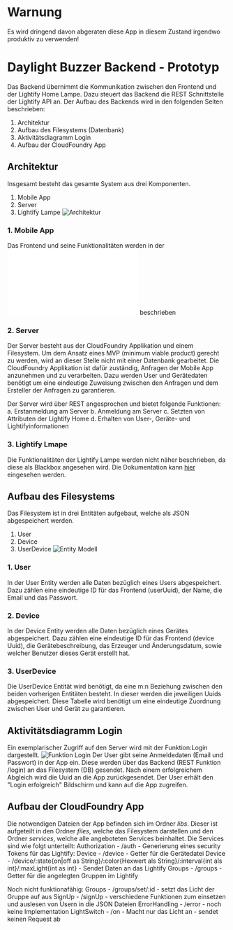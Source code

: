 # Warnung
Es wird dringend davon abgeraten diese App in diesem Zustand irgendwo produktiv zu verwenden!

# Daylight Buzzer Backend - Prototyp
Das Backend übernimmt die Kommunikation zwischen den Frontend und der Lightify Home Lampe.
Dazu steuert das Backend die REST Schnittstelle der Lightify API an.
Der Aufbau des Backends wird in den folgenden Seiten beschrieben:
1. Architektur
2. Aufbau des Filesystems (Datenbank)
3. Aktivitätsdiagramm Login
4. Aufbau der CloudFoundry App

## Architektur
Insgesamt besteht das gesamte System aus drei Komponenten.
1. Mobile App
2. Server
3. Lightify Lampe
![Architektur](images/Architecture.png "Architektur")

### 1. Mobile App
Das Frontend und seine Funktionalitäten werden in der ![Frontend_Readme.md](docs/FRONTEND_README.md "App Description") beschrieben <br>

### 2. Server
Der Server besteht aus der CloudFoundry Applikation und einem Filesystem. Um dem Ansatz eines MVP (minimum viable product) gerecht zu werden, wird an dieser Stelle nicht mit einer Datenbank gearbeitet.
Die CloudFoundry Applikation ist dafür zuständig, Anfragen der Mobile App anzunehmen und zu verarbeiten.
Dazu werden User und Gerätedaten benötigt um eine eindeutige Zuweisung zwischen den Anfragen und dem Ersteller der Anfragen zu garantieren.

Der Server wird über REST angesprochen und bietet folgende Funktionen:
a. Erstanmeldung am Server
b. Anmeldung am Server
c. Setzten von Attributen der Lightify Home
d. Erhalten von User-, Geräte- und Lightifyinformationen

### 3. Lightify Lmape
Die Funktionalitäten der Lightify Lampe werden nicht näher beschrieben, da diese als Blackbox angesehen wird.
Die Dokumentation kann [hier](https://eu.lightify-api.org/) eingesehen werden.

## Aufbau des Filesystems
Das Filesystem ist in drei Entitäten aufgebaut, welche als JSON abgespeichert werden.
1. User
2. Device
3. UserDevice
![Entity Modell](images/Entity_Model.png "Entity Modell")

### 1. User
In der User Entity werden alle Daten bezüglich eines Users abgespeichert.
Dazu zählen eine eindeutige ID für das Frontend (userUuid), der Name, die Email und das Passwort.

### 2. Device
In der Device Entity werden alle Daten bezüglich eines Gerätes abgespeichert.
Dazu zählen eine eindeutige ID für das Frontend (device Uuid), die Gerätebeschreibung, das Erzeuger und Änderungsdatum, sowie welcher Benutzer dieses Gerät erstellt hat.

### 3. UserDevice
Die UserDevice Entität wird benötigt, da eine m:n Beziehung zwischen den beiden vorherigen Entitäten besteht.
In dieser werden die jeweiligen Uuids abgespeichert.
Diese Tabelle wird benötigt um eine eindeutige Zuordnung zwischen User und Gerät zu garantieren.

## Aktivitätsdiagramm Login
Ein exemplarischer Zugriff auf den Server wird mit der Funktion:Login dargestellt.
![Funktion Login](images/Activity_Diagram_Login.png "Funktion Login")
Der User gibt seine Anmeldedaten (Email und Passwort) in der App ein.
Diese werden über das Backend (REST Funktion /login) an das Filesystem (DB) gesendet.
Nach einem erfolgreichem Abgleich wird die Uuid an die App zurückgesendet.
Der User erhält den "Login erfolgreich" Bildschirm und kann auf die App zugreifen.

## Aufbau der CloudFoundry App
Die notwendigen Dateien der App befinden sich im Ordner <i>libs</i>.
Dieser ist aufgeteilt in den Ordner <i>files</i>, welche das Filesystem darstellen und
den Ordner <i>services</i>, welche alle angeboteten Services beinhaltet.
Die Services sind wie folgt unterteilt:
Authorization - /auth - Generierung eines security Tokens für das Lightify:
Device - /device - Getter für die Gerätedatei
Device - /device/:state{on|off as String}/:color{Hexwert als String}/:interval{int als int}/:maxLight{int as int} - Sendet Daten an das Lightify
Groups - /groups - Getter für die angelegten Gruppen im Lightify

Noch nicht funktionafähig:
Groups - /groups/set/:id - setzt das Licht der Gruppe auf aus
SignUp - /signUp - verschiedene Funktionen zum einsetzen und auslesen von Usern in die JSON Dateien
ErrorHandling - /error - noch keine Implementation
LightSwitch - /on - Macht nur das Licht an - sendet keinen Request ab

